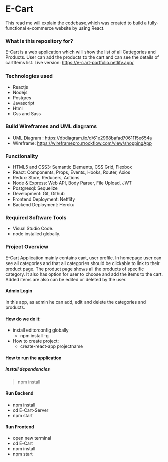 # E-Cart

This read me will explain the codebase,which was created to build a fully-functional e-commerce website by using React.

### What is this repository for?

E-Cart is a web application which will show the list of all Cattegories and Products. User can add the products to the cart and can see the details of cartItems list.
Live version: https://e-cart-portfolio.netlify.app/

### Technologies used

- Reactjs
- Nodejs
- Postgres
- Javascript
- Html
- Css and Sass

### Build Wireframes and UML diagrams

- UML Diagram : https://dbdiagram.io/d/61e2968bafad7061115e654a
- Wireframe: https://wireframepro.mockflow.com/view/shoppingApp

### Functionality

- HTML5 and CSS3: Semantic Elements, CSS Grid, Flexbox
- React: Components, Props, Events, Hooks, Router, Axios
- Redux: Store, Reducers, Actions
- Node & Express: Web API, Body Parser, File Upload, JWT
- Postgresql: Sequelize
- Development: Git, Github
- Frontend Deployment: Netflify
- Backend Deployment: Heroku

### Required Software Tools

- Visual Studio Code.
- node installed globally.

### Project Overview

E-Cart Application mainly contains cart, user profile.
In homepage user can see all categories and that all categories should be clickable to link to their product page. The product page shows all the products of specific category. It also has option for user to choose and add the items to the cart. Added items are also can be edited or deleted by the user.

#### Admin Login

In this app, as admin he can add, edit and delete the categories and products.

#### How do we do it:

- install editorconfig globally
  - npm install -g
- How to create project:
  - create-react-app projectname

#### How to run the application

##### install dependencies

> npm install

#### Run Backend

- npm install
- cd E-Cart-Server
- npm start

#### Run Frontend

- open new terminal
- cd E-Cart
- npm install
- npm start
